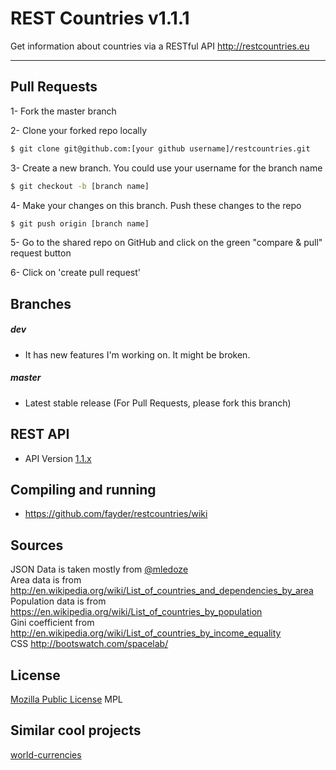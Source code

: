 REST Countries v1.1.1
=====================

Get information about countries via a RESTful API http://restcountries.eu

----------

Pull Requests
---------
1- Fork the master branch

2- Clone your forked repo locally
```sh
$ git clone git@github.com:[your github username]/restcountries.git
```
3- Create a new branch. You could use your username for the branch name
```sh
$ git checkout -b [branch name]
```
4- Make your changes on this branch. Push these changes to the repo 
```sh 
$ git push origin [branch name]
```
5- Go to the shared repo on GitHub and click on the green "compare & pull" request button

6- Click on 'create pull request'

Branches
---------
##### dev
* It has new features I'm working on. It might be broken. 

##### master
* Latest stable release (For Pull Requests, please fork this branch)

REST API
---------
* API Version [1.1.x]

Compiling and running
---------
* https://github.com/fayder/restcountries/wiki

Sources
---------
JSON Data is taken mostly from [@mledoze] <br />
Area data is from http://en.wikipedia.org/wiki/List_of_countries_and_dependencies_by_area <br />
Population data is from https://en.wikipedia.org/wiki/List_of_countries_by_population <br />
Gini coefficient from http://en.wikipedia.org/wiki/List_of_countries_by_income_equality <br />
CSS http://bootswatch.com/spacelab/

License
---------
[Mozilla Public License] MPL

Similar cool projects
---------------
[world-currencies]

[@mledoze]: https://github.com/mledoze/countries
[1.1.x]: https://github.com/fayder/restcountries/wiki/API-1.1.x
[0.10.x]: https://github.com/fayder/restcountries/wiki/API-0.10
[Mozilla Public License]: http://www.mozilla.org/MPL/
[Tinatapi]: http://api.tinata.co.uk/
[world-currencies]: https://github.com/wiredmax/world-currencies
